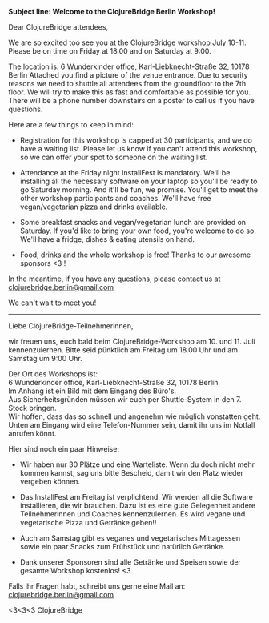 **Subject line: Welcome to the ClojureBridge Berlin Workshop!**


Dear ClojureBridge attendees,

We are so excited too see you at the ClojureBridge workshop July 10-11.
Please be on time on Friday at 18.00 and on Saturday at 9:00.

The location is:
6 Wunderkinder office, Karl-Liebknecht-Straße 32, 10178 Berlin 
Attached you find a picture of the venue entrance. 
Due to security reasons we need to shuttle all attendees from the groundfloor to the 7th floor.
We will try to make this as fast and comfortable as possible for you.
There will be a phone number downstairs on a poster to call us if you have questions.

Here are a few things to keep in mind:

* Registration for this workshop is capped at 30 participants, and we do have a waiting list. 
Please let us know if you can't attend this workshop, so we can offer your spot to someone on the waiting list.

* Attendance at the Friday night InstallFest is mandatory. 
We'll be installing all the necessary software on your laptop so you'll be ready to go Saturday morning. 
And it'll be fun, we promise. You'll get to meet the other workshop participants and coaches. 
We'll have free vegan/vegetarian pizza and drinks available.

* Some breakfast snacks and vegan/vegetarian lunch are provided on Saturday. 
If you'd like to bring your own food, you're welcome to do so. 
We'll have a fridge, dishes & eating utensils on hand.

* Food, drinks and the whole workshop is free! Thanks to our awesome sponsors <3 !

In the meantime, if you have any questions, please contact us at clojurebridge.berlin@gmail.com

We can't wait to meet you!

----- ----------- ----------

Liebe ClojureBridge-Teilnehmerinnen,

wir freuen uns, euch bald beim ClojureBridge-Workshop am 10. und 11. Juli kennenzulernen.
Bitte seid pünktlich am Freitag um 18.00 Uhr und am Samstag um 9:00 Uhr.

Der Ort des Workshops ist:  
6 Wunderkinder office, Karl-Liebknecht-Straße 32, 10178 Berlin  
Im Anhang ist ein Bild mit dem Eingang des Büro's.  
Aus Sicherheitsgründen müssen wir euch per Shuttle-System in den 7. Stock bringen.  
Wir hoffen, dass das so schnell und angenehm wie möglich vonstatten geht.  
Unten am Eingang wird eine Telefon-Nummer sein, damit ihr uns im Notfall anrufen könnt.  

Hier sind noch ein paar Hinweise:

* Wir haben nur 30 Plätze und eine Warteliste. Wenn du doch nicht mehr kommen kannst, sag uns bitte Bescheid, damit wir den Platz wieder vergeben können.

* Das InstallFest am Freitag ist verplichtend. Wir werden all die Software installieren, die wir brauchen.
Dazu ist es eine gute Gelegenheit andere Teilnehmerinnen und Coaches kennenzulernen.
Es wird vegane und vegetarische Pizza und Getränke geben!!

* Auch am Samstag gibt es veganes und vegetarisches Mittagessen sowie ein paar Snacks zum Frühstück und natürlich Getränke.

* Dank unserer Sponsoren sind alle Getränke und Speisen sowie der gesamte Workshop kostenlos!  <3

Falls ihr Fragen habt, schreibt uns gerne eine Mail an: clojurebridge.berlin@gmail.com

<3<3<3 ClojureBridge
